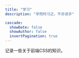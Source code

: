 ```yaml
---
title: "学习"
description: "学而时习之，不亦说乎"

cascade:
  showDate: false
  showAuthor: false
  invertPagination: true
---
```


记录一些关于前端CSS的知识。
